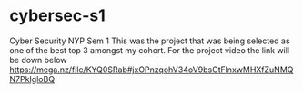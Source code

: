 # cybersec-s1
Cyber Security NYP Sem 1
This was the project that was being selected as one of the best top 3 amongst my cohort.
For the project video the link will be down below
https://mega.nz/file/KYQ0SRab#jxOPnzqohV34oV9bsGtFlnxwMHXfZuNMQN7PkIgloBQ

